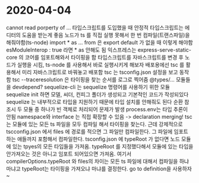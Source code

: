 # 2020-04-04

cannot read porperty of ...
타입스크립트를 도입했을 때 안정적
타입스크립트는 에디터의 도움을 받는게 좋음
노드가 ts 를 직접 실행 못해서 한 번 컴파일(트랜스파일)을 해줘야함(ts-node)
import \* as ... from 은 export default 가 없을 때 이렇게 해야함
esModuleInterop : true 라면 \* as 안해도 됨
익스프레스는 express-serve-static-core 의 코어를 임포트해와서 타이핑을 함
타입스크립트를 자바스크립트를 변경 후 노드가 실행을 시킴, ts-node 를 사용해서 바로 실행시키게 해보자
배포용에선 tsc 를 활용해서 미리 자바스크립트로 바꿔놓고 배포함
tsc 는 tsconfig.json 설정을 보고 동작함
tsc --traceresolution 은 타이핑을 찾는 순서를 로그로 찍어줌
@types/... 모듈들을 devdepend?
sequelize-cli 는 sequelize 명령어를 사용하기 위한 모듈
sequelize init 하면 모델, 씨더, 컨피그 폴더가 생성되고 기본적인 코드가 작성되있다
sequelize 는 내부적으로 타입을 지원하기 때문에 타입 설치를 안해줘도 된다
순환 참조시 두 모듈 중 하나가 빈 객체로 처리되어 문제가 발생
process.env는 타입 추론이 안됨
namespace와 interface 는 직접 확장할 수 있음 -> declaration merging!
tsc 는 모듈에 있는 모든 ts 파일을 모두 컴파일 해서 타이핑을 찾는다. 근데 강제적으로 tscconfig.json 에서 files 에 경로를 적으면 그 파일만 컴파일한다. 그 파일에 임포트 하는 애들까지 포함해서 컴파일한다.
tsconfig.json 에 typeRoot 가 없다면 노드 모듈에 있는 tpyes의 모든 타입들을 가져옴. typeRoot 를 지정했다해서 모듈에 있는 타입을 안가져오는 것은 아니고 임포트 되어있으면 가져옴. 여기서 compilerOptions.typeRoot 와 files의 차이는 모든 ts 파일에 대해서 컴파일을 하냐 마냐고 typeRoot는 타이핑을 가져오냐 마냐를 결정한다.
go to definition을 사용하자~
